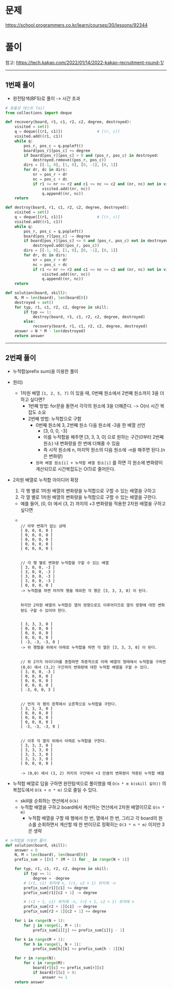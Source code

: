 # 문제

https://school.programmers.co.kr/learn/courses/30/lessons/92344

# 풀이

참고: https://tech.kakao.com/2022/01/14/2022-kakao-recruitment-round-1/

---

## 1번째 풀이

- 완전탐색(BFS)로 풀이 -> 시간 초과

```python
# 효율성 테스트 fail
from collections import deque

def recovery(board, r1, c1, r2, c2, degree, destroyed):
    visited = set()
    q = deque([(r1, c1)])               # [(r, c)]
    visited.add((r1, c1))
    while q:
        pos_r, pos_c = q.popleft()
        board[pos_r][pos_c] += degree
        if board[pos_r][pos_c] > 0 and (pos_r, pos_c) in destroyed:
            destroyed.remove((pos_r, pos_c))
        dirs = [[-1, 0], [1, 0], [0, -1], [0, 1]]
        for dr, dc in dirs:
            nr = pos_r + dr
            nc = pos_c + dc
            if r1 <= nr <= r2 and c1 <= nc <= c2 and (nr, nc) not in visited:
                visited.add((nr, nc))
                q.append((nr, nc))
    return

def destroy(board, r1, c1, r2, c2, degree, destroyed):
    visited = set()
    q = deque([(r1, c1)])               # [(r, c)]
    visited.add((r1, c1))
    while q:
        pos_r, pos_c = q.popleft()
        board[pos_r][pos_c] -= degree
        if board[pos_r][pos_c] <= 0 and (pos_r, pos_c) not in destroyed:
            destroyed.add((pos_r, pos_c))
        dirs = [[-1, 0], [1, 0], [0, -1], [0, 1]]
        for dr, dc in dirs:
            nr = pos_r + dr
            nc = pos_c + dc
            if r1 <= nr <= r2 and c1 <= nc <= c2 and (nr, nc) not in visited:
                visited.add((nr, nc))
                q.append((nr, nc))
    return

def solution(board, skill):
    N, M = len(board), len(board[0])
    destroyed = set()
    for typ, r1, c1, r2, c2, degree in skill:
        if typ == 1:
            destroy(board, r1, c1, r2, c2, degree, destroyed)
        else:
            recovery(board, r1, c1, r2, c2, degree, destroyed)
    answer = N * M - len(destroyed)
    return answer
```

---

## 2번째 풀이

- 누적합(prefix sum)을 이용한 풀이
- 원리)
  - 1차원 배열 `[1, 2, 5, 7]` 이 있을 때, 0번째 원소에서 2번째 원소까지 3을 더하고 싶다면?
    - 1번째 방법: for문을 돌면서 각각의 원소에 3을 더해준다. -> O(n) 시간 복잡도 소요
    - 2번째 방법: 누적합으로 구함
      - 0번째 원소에 3, 2번째 원소 다음 원소에 -3을 한 배열 선언
        - [3, 0, 0, -3]
        - 이를 누적합을 해주면 [3, 3, 3, 0] 으로 원하는 구간(0부터 2번째 원소) 내 변화량을 한 번에 더해줄 수 있음
        - 즉 시작 원소에 n, 마지막 원소의 다음 원소에 -n을 해주면 된다.(n은 변화량)
      - `원래 배열 원소[i] + 누적합 배열 원소[i]` 를 하면 각 원소에 변화량이 계산되므로 시간복잡도는 O(1)로 줄어든다.
- 2차원 배열로 누적합 아이디어 확장

  1. 각 행 별로 1차원 배열의 변화량을 누적합으로 구할 수 있는 배열을 구하고
  2. 각 열 별로 1차원 배열의 변화량을 누적합으로 구할 수 있는 배열을 구한다.

  - 예를 들어, (0, 0) 에서 (3, 2) 까지의 +3 변화량을 적용한 2차원 배열을 구하고 싶다면
  - ```plain

    // 아무 변화가 없는 상태
    [ 0, 0, 0, 0 ]
    [ 0, 0, 0, 0 ]
    [ 0, 0, 0, 0 ]
    [ 0, 0, 0, 0 ]
    [ 0, 0, 0, 0 ]


    // 각 행 별로 변화량 누적합을 구할 수 있는 배열
    [ 3, 0, 0, -3 ]
    [ 3, 0, 0, -3 ]
    [ 3, 0, 0, -3 ]
    [ 3, 0, 0, -3 ]
    [ 0, 0, 0, 0 ]
    -> 누적합을 하면 마지막 행을 제외한 각 행은 [3, 3, 3, 0] 이 된다.


    하지만 2차원 배열의 누적합은 열의 방향으로도 이루어지므로 열의 방향에 대한 변화량도 구할 수 있어야 한다.


    [ 3, 3, 3, 0 ]
    [ 0, 0, 0, 0 ]
    [ 0, 0, 0, 0 ]
    [ 0, 0, 0, 0 ]
    [ -3, -3, -3, 0 ]
    -> 위 행렬을 위에서 아래로 누적합을 하면 각 열은 [3, 3, 3, 0] 이 된다.


    // 위 2가지 아이디어를 종합하면 최종적으로 아래 배열의 형태에서 누적합을 구하면 (0,0) 에서 (3,2) 구간까지 변화량에 대한 누적합 배열을 구할 수 있다.
    [ 3, 0, 0, -3 ]
    [ 0, 0, 0, 0 ]
    [ 0, 0, 0, 0 ]
    [ 0, 0, 0, 0 ]
    [ -3, 0, 0, 3 ]


    // 먼저 각 행의 왼쪽에서 오른쪽으로 누적합을 구한다.
    [ 3, 3, 3, 0 ]
    [ 0, 0, 0, 0 ]
    [ 0, 0, 0, 0 ]
    [ 0, 0, 0, 0 ]
    [ -3, -3, -3, 0 ]


    // 이후 각 열의 위에서 아래로 누적합을 구한다.
    [ 3, 3, 3, 0 ]
    [ 3, 3, 3, 0 ]
    [ 3, 3, 3, 0 ]
    [ 3, 3, 3, 0 ]
    [ 0, 0, 0, 0 ]

    -> (0,0) 에서 (3, 2) 까지의 구간에서 +3 만큼의 변화량이 적용된 누적합 배열
    ```

- 누적합 배열로 답을 구하면 완전탐색으로 풀이했을 때 `O(n * m k(skill 길이))` 의 복잡도에서 `O(k + n * m)` 으로 줄일 수 있다.
  - skill을 순회하는 연산에서 `O(k)`
  - 누적합 배열을 구하고 board에서 계산하는 연산에서 2차원 배열이므로 `O(n * m)`
    - 누적합 배열을 구할 때 행에서 한 번, 열에서 한 번, 그리고 각 board의 원소를 순회하면서 계산할 때 한 번이므로 정확히는 `O(3 * n * m)` 이지만 3은 생략

```python
# 누적합을 이용한 풀이
def solution(board, skill):
    answer = 0
    N, M = len(board), len(board[0])
    prefix_sum = [[0] * (M + 1) for _ in range(N + 1)]

    for typ, r1, c1, r2, c2, degree in skill:
        if typ == 1:
            degree = -degree
        # (r1, c1) 위치에 n, (r1, c2 + 1) 위치에 -n
        prefix_sum[r1][c1] += degree
        prefix_sum[r1][c2 + 1] -= degree

        # (r2 + 1, c1) 위치에 -n, (r2 + 1, c2 + 1) 위치에 n
        prefix_sum[r2 + 1][c1] -= degree
        prefix_sum[r2 + 1][c2 + 1] += degree

    for i in range(N + 1):
        for j in range(1, M + 1):
            prefix_sum[i][j] += prefix_sum[i][j - 1]

    for k in range(M + 1):
        for h in range(1, N + 1):
            prefix_sum[h][k] += prefix_sum[h - 1][k]

    for r in range(N):
        for c in range(M):
            board[r][c] += prefix_sum[r][c]
            if board[r][c] > 0:
                answer += 1
    return answer
```
